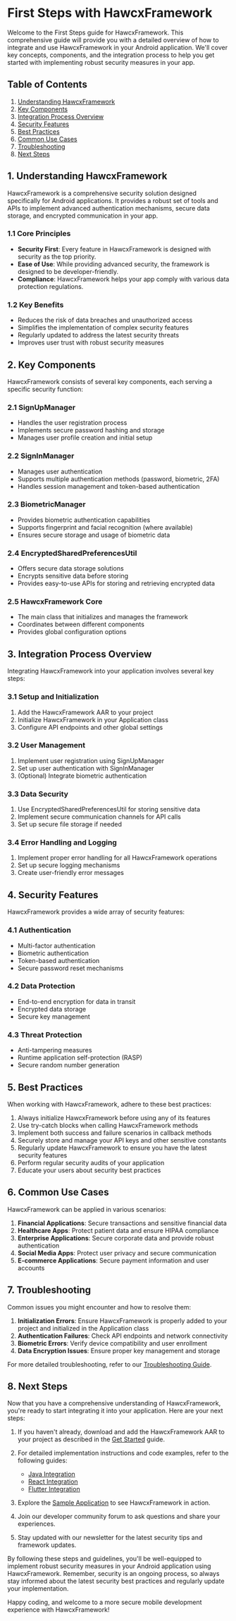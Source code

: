 # First Steps with HawcxFramework

Welcome to the First Steps guide for HawcxFramework. This comprehensive guide will provide you with a detailed overview of how to integrate and use HawcxFramework in your Android application. We'll cover key concepts, components, and the integration process to help you get started with implementing robust security measures in your app.

## Table of Contents

1. [Understanding HawcxFramework](#1-understanding-hawcxframework)
2. [Key Components](#2-key-components)
3. [Integration Process Overview](#3-integration-process-overview)
4. [Security Features](#4-security-features)
5. [Best Practices](#5-best-practices)
6. [Common Use Cases](#6-common-use-cases)
7. [Troubleshooting](#7-troubleshooting)
8. [Next Steps](#8-next-steps)

## 1. Understanding HawcxFramework

HawcxFramework is a comprehensive security solution designed specifically for Android applications. It provides a robust set of tools and APIs to implement advanced authentication mechanisms, secure data storage, and encrypted communication in your app.

### 1.1 Core Principles

- **Security First**: Every feature in HawcxFramework is designed with security as the top priority.
- **Ease of Use**: While providing advanced security, the framework is designed to be developer-friendly.
- **Compliance**: HawcxFramework helps your app comply with various data protection regulations.

### 1.2 Key Benefits

- Reduces the risk of data breaches and unauthorized access
- Simplifies the implementation of complex security features
- Regularly updated to address the latest security threats
- Improves user trust with robust security measures

## 2. Key Components

HawcxFramework consists of several key components, each serving a specific security function:

### 2.1 SignUpManager

- Handles the user registration process
- Implements secure password hashing and storage
- Manages user profile creation and initial setup

### 2.2 SignInManager

- Manages user authentication
- Supports multiple authentication methods (password, biometric, 2FA)
- Handles session management and token-based authentication

### 2.3 BiometricManager

- Provides biometric authentication capabilities
- Supports fingerprint and facial recognition (where available)
- Ensures secure storage and usage of biometric data

### 2.4 EncryptedSharedPreferencesUtil

- Offers secure data storage solutions
- Encrypts sensitive data before storing
- Provides easy-to-use APIs for storing and retrieving encrypted data

### 2.5 HawcxFramework Core

- The main class that initializes and manages the framework
- Coordinates between different components
- Provides global configuration options

## 3. Integration Process Overview

Integrating HawcxFramework into your application involves several key steps:

### 3.1 Setup and Initialization

1. Add the HawcxFramework AAR to your project
2. Initialize HawcxFramework in your Application class
3. Configure API endpoints and other global settings

### 3.2 User Management

1. Implement user registration using SignUpManager
2. Set up user authentication with SignInManager
3. (Optional) Integrate biometric authentication

### 3.3 Data Security

1. Use EncryptedSharedPreferencesUtil for storing sensitive data
2. Implement secure communication channels for API calls
3. Set up secure file storage if needed

### 3.4 Error Handling and Logging

1. Implement proper error handling for all HawcxFramework operations
2. Set up secure logging mechanisms
3. Create user-friendly error messages

## 4. Security Features

HawcxFramework provides a wide array of security features:

### 4.1 Authentication
- Multi-factor authentication
- Biometric authentication
- Token-based authentication
- Secure password reset mechanisms

### 4.2 Data Protection
- End-to-end encryption for data in transit
- Encrypted data storage
- Secure key management

### 4.3 Threat Protection
- Anti-tampering measures
- Runtime application self-protection (RASP)
- Secure random number generation

## 5. Best Practices

When working with HawcxFramework, adhere to these best practices:

1. Always initialize HawcxFramework before using any of its features
2. Use try-catch blocks when calling HawcxFramework methods
3. Implement both success and failure scenarios in callback methods
4. Securely store and manage your API keys and other sensitive constants
5. Regularly update HawcxFramework to ensure you have the latest security features
6. Perform regular security audits of your application
7. Educate your users about security best practices

## 6. Common Use Cases

HawcxFramework can be applied in various scenarios:

1. **Financial Applications**: Secure transactions and sensitive financial data
2. **Healthcare Apps**: Protect patient data and ensure HIPAA compliance
3. **Enterprise Applications**: Secure corporate data and provide robust authentication
4. **Social Media Apps**: Protect user privacy and secure communication
5. **E-commerce Applications**: Secure payment information and user accounts

## 7. Troubleshooting

Common issues you might encounter and how to resolve them:

1. **Initialization Errors**: Ensure HawcxFramework is properly added to your project and initialized in the Application class
2. **Authentication Failures**: Check API endpoints and network connectivity
3. **Biometric Errors**: Verify device compatibility and user enrollment
4. **Data Encryption Issues**: Ensure proper key management and storage

For more detailed troubleshooting, refer to our [Troubleshooting Guide](troubleshooting.md).

## 8. Next Steps

Now that you have a comprehensive understanding of HawcxFramework, you're ready to start integrating it into your application. Here are your next steps:

1. If you haven't already, download and add the HawcxFramework AAR to your project as described in the [Get Started](get-started.md) guide.

2. For detailed implementation instructions and code examples, refer to the following guides:
   - [Java Integration](java-integration.md)
   - [React Integration](react-integration.md)
   - [Flutter Integration](flutter-integration.md)

3. Explore the [Sample Application](sample-application.md) to see HawcxFramework in action.

4. Join our developer community forum to ask questions and share your experiences.

5. Stay updated with our newsletter for the latest security tips and framework updates.

By following these steps and guidelines, you'll be well-equipped to implement robust security measures in your Android application using HawcxFramework. Remember, security is an ongoing process, so always stay informed about the latest security best practices and regularly update your implementation.

Happy coding, and welcome to a more secure mobile development experience with HawcxFramework!